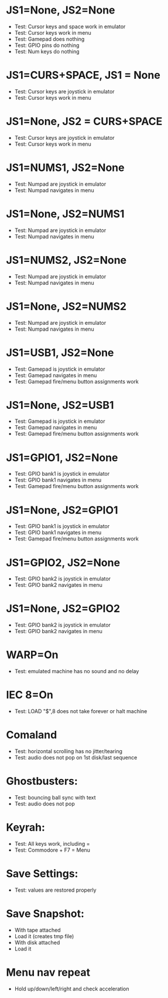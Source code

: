 # JS1=None, JS2=None
 * Test: Cursor keys and space work in emulator
 * Test: Cursor keys work in menu
 * Test: Gamepad does nothing
 * Test: GPIO pins do nothing
 * Test: Num keys do nothing
# JS1=CURS+SPACE, JS1 = None
 * Test: Cursor keys are joystick in emulator
 * Test: Cursor keys work in menu
# JS1=None, JS2 = CURS+SPACE
 * Test: Cursor keys are joystick in emulator
 * Test: Cursor keys work in menu
# JS1=NUMS1, JS2=None
 * Test: Numpad are joystick in emulator
 * Test: Numpad navigates in menu
# JS1=None, JS2=NUMS1
 * Test: Numpad are joystick in emulator
 * Test: Numpad navigates in menu
# JS1=NUMS2, JS2=None
 * Test: Numpad are joystick in emulator
 * Test: Numpad navigates in menu
# JS1=None, JS2=NUMS2
 * Test: Numpad are joystick in emulator
 * Test: Numpad navigates in menu
# JS1=USB1, JS2=None
 * Test: Gamepad is joystick in emulator
 * Test: Gamepad navigates in menu
 * Test: Gamepad fire/menu button assignments work
# JS1=None, JS2=USB1
 * Test: Gamepad is joystick in emulator
 * Test: Gamepad navigates in menu
 * Test: Gamepad fire/menu button assignments work
# JS1=GPIO1, JS2=None
 * Test: GPIO bank1 is joystick in emulator
 * Test: GPIO bank1 navigates in menu
 * Test: Gamepad fire/menu button assignments work
# JS1=None, JS2=GPIO1
 * Test: GPIO bank1 is joystick in emulator
 * Test: GPIO bank1 navigates in menu
 * Test: Gamepad fire/menu button assignments work
# JS1=GPIO2, JS2=None
 * Test: GPIO bank2 is joystick in emulator
 * Test: GPIO bank2 navigates in menu
# JS1=None, JS2=GPIO2
 * Test: GPIO bank2 is joystick in emulator
 * Test: GPIO bank2 navigates in menu
# WARP=On
 * Test: emulated machine has no sound and no delay
# IEC 8=On
 * Test: LOAD "$",8 does not take forever or halt machine
# Comaland
 * Test: horizontal scrolling has no jitter/tearing
 * Test: audio does not pop on 1st disk/last sequence
# Ghostbusters:
 * Test: bouncing ball sync with text
 * Test: audio does not pop
# Keyrah:
 * Test: All keys work, including =
 * Test: Commodore + F7 = Menu
# Save Settings:
 * Test: values are restored properly
# Save Snapshot:
 * With tape attached
 * Load it (creates tmp file)
 * With disk attached
 * Load it
# Menu nav repeat
 * Hold up/down/left/right and check acceleration
